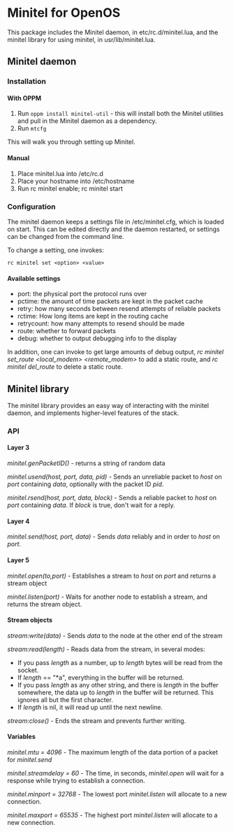 # Minitel for OpenOS

This package includes the Minitel daemon, in etc/rc.d/minitel.lua, and the minitel library for using minitel, in usr/lib/minitel.lua.

## Minitel daemon

### Installation

#### With OPPM

1. Run `oppm install minitel-util` - this will install both the Minitel utilities and pull in the Minitel daemon as a dependency.
2. Run `mtcfg`

This will walk you through setting up Minitel.

#### Manual

1. Place minitel.lua into /etc/rc.d
2. Place your hostname into /etc/hostname
3. Run rc minitel enable; rc minitel start

### Configuration

The minitel daemon keeps a settings file in /etc/minitel.cfg, which is loaded on start. This can be edited directly and the daemon restarted, or settings can be changed from the command line.

To change a setting, one invokes:

`rc minitel set <option> <value>`

#### Available settings

- port: the physical port the protocol runs over
- pctime: the amount of time packets are kept in the packet cache
- retry: how many seconds between resend attempts of reliable packets
- rctime: How long items are kept in the routing cache
- retrycount: how many attempts to resend should be made
- route: whether to forward packets
- debug: whether to output debugging info to the display

In addition, one can invoke to get large amounts of debug output, *rc minitel set_route <hostname> <local_modem> <remote_modem>* to add a static route, and *rc minitel del_route <hostname>* to delete a static route.

## Minitel library

The minitel library provides an easy way of interacting with the minitel daemon, and implements higher-level features of the stack.

### API

#### Layer 3

*minitel.genPacketID()* - returns a string of random data

*minitel.usend(host, port, data, pid)* - Sends an unreliable packet to *host* on *port* containing *data*, optionally with the packet ID *pid*.

*minitel.rsend(host, port, data, block)* - Sends a reliable packet to *host* on *port* containing *data*. If *block* is true, don't wait for a reply.

#### Layer 4

*minitel.send(host, port, data)* - Sends *data* reliably and in order to *host* on *port*.

#### Layer 5

*minitel.open(to,port)* - Establishes a stream to *host* on *port* and returns a stream object

*minitel.listen(port)* - Waits for another node to establish a stream, and returns the stream object.

#### Stream objects

*stream:write(data)* - Sends *data* to the node at the other end of the stream

*stream:read(length)* - Reads data from the stream, in several modes:

- If you pass *length* as a number, up to *length* bytes will be read from the socket.
- If *length* == "\*a", everything in the buffer will be returned.
- If you pass *length* as any other string, and there is *length* in the buffer somewhere, the data up to *length* in the buffer will be returned. This ignores all but the first character.
- If *length* is nil, it will read up until the next newline.

*stream:close()* - Ends the stream and prevents further writing.

#### Variables

*minitel.mtu = 4096* - The maximum length of the data portion of a packet for *minitel.send*

*minitel.streamdelay = 60* - The time, in seconds, *minitel.open* will wait for a response while trying to establish a connection.

*minitel.minport = 32768* - The lowest port *minitel.listen* will allocate to a new connection.

*minitel.maxport = 65535* - The highest port *minitel.listen* will allocate to a new connection.
